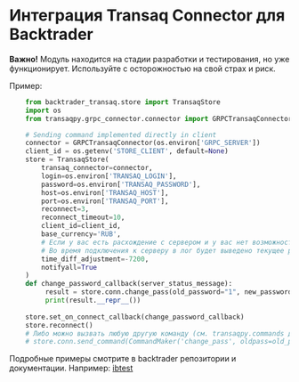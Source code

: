 # Интеграция Transaq Connector для Backtrader

**Важно!** Модуль находится на стадии разработки и тестирования, но уже функционирует. 
Используйте с осторожностью на свой страх и риск.

Пример:

```python
    from backtrader_transaq.store import TransaqStore
    import os
    from transaqpy.grpc_connector.connector import GRPCTransaqConnector

    # Sending command implemented directly in client
    connector = GRPCTransaqConnector(os.environ['GRPC_SERVER'])
    client_id = os.getenv('STORE_CLIENT', default=None)
    store = TransaqStore(
        transaq_connector=connector,
        login=os.environ['TRANSAQ_LOGIN'],
        password=os.environ['TRANSAQ_PASSWORD'],
        host=os.environ['TRANSAQ_HOST'],
        port=os.environ['TRANSAQ_PORT'],
        reconnect=3,
        reconnect_timeout=10,
        client_id=client_id,
        base_currency='RUB',
        # Если у вас есть расхождение с сервером и у вас нет возможности исправить таймзоны 
        # Во время подключения к серверу в лог будет выведено текущее расхождение
        time_diff_adjustment=-7200,
        notifyall=True
    )
    def change_password_callback(server_status_message):
         result = store.conn.change_pass(old_password="1", new_password="2")
         print(result.__repr__())
    
    store.set_on_connect_callback(change_password_callback)
    store.reconnect()
    # Либо можно вызвать любую другую команду (см. transaqpy.commands для справки)
    # store.conn.send_command(CommandMaker('change_pass', oldpass=old_password, newpass=new_password))
```

Подробные примеры смотрите в backtrader репозитории и документации. 
Например: [ibtest](https://github.com/mementum/backtrader/tree/master/samples/ibtest)

